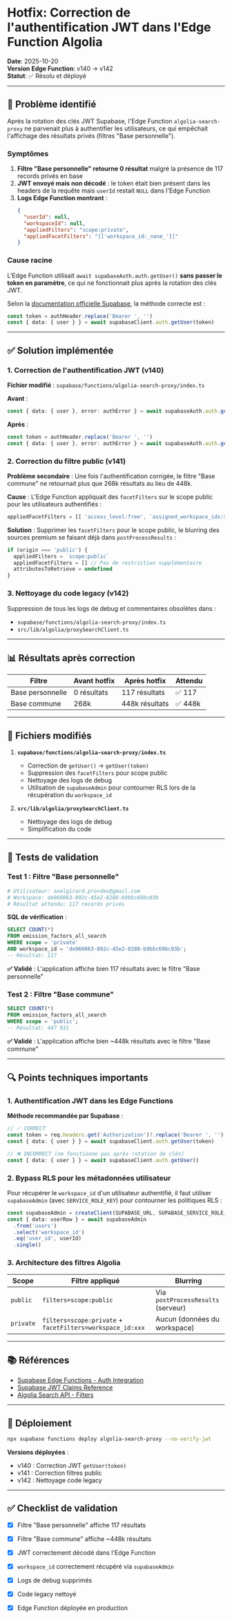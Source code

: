 # Hotfix: Correction de l'authentification JWT dans l'Edge Function Algolia

**Date**: 2025-10-20  
**Version Edge Function**: v140 → v142  
**Statut**: ✅ Résolu et déployé

---

## 🎯 Problème identifié

Après la rotation des clés JWT Supabase, l'Edge Function `algolia-search-proxy` ne parvenait plus à authentifier les utilisateurs, ce qui empêchait l'affichage des résultats privés (filtres "Base personnelle").

### Symptômes

1. **Filtre "Base personnelle" retourne 0 résultat** malgré la présence de 117 records privés en base
2. **JWT envoyé mais non décodé** : le token était bien présent dans les headers de la requête mais `userId` restait `NULL` dans l'Edge Function
3. **Logs Edge Function montrant** :
   ```json
   {
     "userId": null,
     "workspaceId": null,
     "appliedFilters": "scope:private",
     "appliedFacetFilters": "[['workspace_id:_none_']]"
   }
   ```

### Cause racine

L'Edge Function utilisait `await supabaseAuth.auth.getUser()` **sans passer le token en paramètre**, ce qui ne fonctionnait plus après la rotation des clés JWT.

Selon la [documentation officielle Supabase](https://supabase.com/docs/guides/functions/auth), la méthode correcte est :

```typescript
const token = authHeader.replace('Bearer ', '')
const { data: { user } } = await supabaseClient.auth.getUser(token)
```

---

## ✅ Solution implémentée

### 1. Correction de l'authentification JWT (v140)

**Fichier modifié** : `supabase/functions/algolia-search-proxy/index.ts`

**Avant** :
```typescript
const { data: { user }, error: authError } = await supabaseAuth.auth.getUser()
```

**Après** :
```typescript
const token = authHeader.replace('Bearer ', '')
const { data: { user }, error: authError } = await supabaseAuth.auth.getUser(token)
```

### 2. Correction du filtre public (v141)

**Problème secondaire** : Une fois l'authentification corrigée, le filtre "Base commune" ne retournait plus que 268k résultats au lieu de 448k.

**Cause** : L'Edge Function appliquait des `facetFilters` sur le scope public pour les utilisateurs authentifiés :
```typescript
appliedFacetFilters = [[ 'access_level:free', `assigned_workspace_ids:${workspaceId}` ]]
```

**Solution** : Supprimer les `facetFilters` pour le scope public, le blurring des sources premium se faisant déjà dans `postProcessResults` :
```typescript
if (origin === 'public') {
  appliedFilters = `scope:public`
  appliedFacetFilters = [] // Pas de restriction supplémentaire
  attributesToRetrieve = undefined
}
```

### 3. Nettoyage du code legacy (v142)

Suppression de tous les logs de debug et commentaires obsolètes dans :
- `supabase/functions/algolia-search-proxy/index.ts`
- `src/lib/algolia/proxySearchClient.ts`

---

## 📊 Résultats après correction

| Filtre           | Avant hotfix | Après hotfix | Attendu |
|------------------|--------------|--------------|---------|
| Base personnelle | 0 résultats  | 117 résultats | ✅ 117  |
| Base commune     | 268k         | 448k résultats | ✅ 448k |

---

## 🔧 Fichiers modifiés

1. **`supabase/functions/algolia-search-proxy/index.ts`**
   - Correction de `getUser()` → `getUser(token)`
   - Suppression des `facetFilters` pour scope public
   - Nettoyage des logs de debug
   - Utilisation de `supabaseAdmin` pour contourner RLS lors de la récupération du `workspace_id`

2. **`src/lib/algolia/proxySearchClient.ts`**
   - Nettoyage des logs de debug
   - Simplification du code

---

## 🧪 Tests de validation

### Test 1 : Filtre "Base personnelle"
```bash
# Utilisateur: axelgirard.pro+dev@gmail.com
# Workspace: de960863-892c-45e2-8288-b9bbc69bc03b
# Résultat attendu: 117 records privés
```

**SQL de vérification** :
```sql
SELECT COUNT(*) 
FROM emission_factors_all_search 
WHERE scope = 'private' 
AND workspace_id = 'de960863-892c-45e2-8288-b9bbc69bc03b';
-- Résultat: 117
```

**✅ Validé** : L'application affiche bien 117 résultats avec le filtre "Base personnelle"

### Test 2 : Filtre "Base commune"
```sql
SELECT COUNT(*) 
FROM emission_factors_all_search 
WHERE scope = 'public';
-- Résultat: 447 931
```

**✅ Validé** : L'application affiche bien ~448k résultats avec le filtre "Base commune"

---

## 🔍 Points techniques importants

### 1. Authentification JWT dans les Edge Functions

**Méthode recommandée par Supabase** :
```typescript
// ✅ CORRECT
const token = req.headers.get('Authorization')?.replace('Bearer ', '')
const { data: { user } } = await supabaseClient.auth.getUser(token)

// ❌ INCORRECT (ne fonctionne pas après rotation de clés)
const { data: { user } } = await supabaseClient.auth.getUser()
```

### 2. Bypass RLS pour les métadonnées utilisateur

Pour récupérer le `workspace_id` d'un utilisateur authentifié, il faut utiliser `supabaseAdmin` (avec `SERVICE_ROLE_KEY`) pour contourner les politiques RLS :

```typescript
const supabaseAdmin = createClient(SUPABASE_URL, SUPABASE_SERVICE_ROLE_KEY)
const { data: userRow } = await supabaseAdmin
  .from('users')
  .select('workspace_id')
  .eq('user_id', userId)
  .single()
```

### 3. Architecture des filtres Algolia

| Scope    | Filtre appliqué            | Blurring                        |
|----------|----------------------------|----------------------------------|
| `public` | `filters=scope:public`     | Via `postProcessResults` (serveur) |
| `private`| `filters=scope:private` + `facetFilters=workspace_id:xxx` | Aucun (données du workspace) |

---

## 📚 Références

- [Supabase Edge Functions - Auth Integration](https://supabase.com/docs/guides/functions/auth)
- [Supabase JWT Claims Reference](https://supabase.com/docs/guides/auth/jwt-fields)
- [Algolia Search API - Filters](https://www.algolia.com/doc/api-reference/api-parameters/filters/)

---

## 🚀 Déploiement

```bash
npx supabase functions deploy algolia-search-proxy --no-verify-jwt
```

**Versions déployées** :
- v140 : Correction JWT `getUser(token)`
- v141 : Correction filtres public
- v142 : Nettoyage code legacy

---

## ✅ Checklist de validation

- [x] Filtre "Base personnelle" affiche 117 résultats
- [x] Filtre "Base commune" affiche ~448k résultats
- [x] JWT correctement décodé dans l'Edge Function
- [x] `workspace_id` correctement récupéré via `supabaseAdmin`
- [x] Logs de debug supprimés
- [x] Code legacy nettoyé
- [x] Edge Function déployée en production

